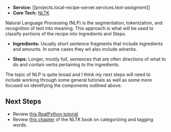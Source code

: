 * **Service:** [[projects.local-recipe-server.services.text-assigment]]
* **Core Tech:** [NLTK](https://www.nltk.org/index.html)

Natural Language Processing (NLP) is the segmentation, tokenization, and recognition of text into meaning.  This approach is what will be used to classify portions of the recipe into Ingredients and Steps.

* **Ingredients:** Usually short sentence fragments that include ingredients and amounts.  In some cases they wil also include adverbs.

* **Steps:** Longer, mostly full, sentences that are often directions of what to do and contain verbs pertaining to the ingredients.

The topic of NLP is quite broad and I think my next steps will need to include working through some general tutorials as well as some more focused on identifying the components outlined above.

## Next Steps
* Review [this RealPython tutorial](https://realpython.com/nltk-nlp-python/)
* Review [this chapter](https://www.nltk.org/book_1ed/ch05.html) of the NLTK book on categorizing and tagging words.

